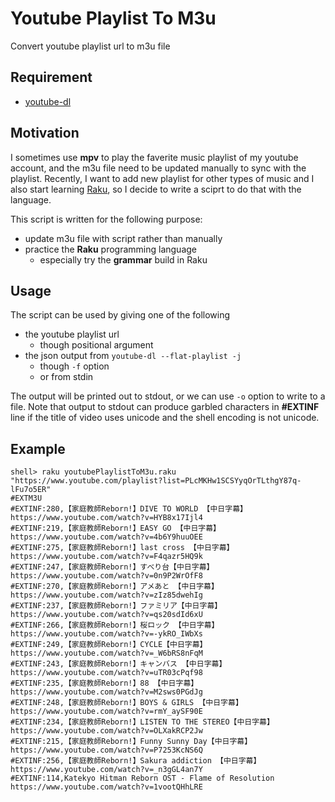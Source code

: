 # Youtube Playlist To M3u
  Convert youtube playlist url to m3u file

## Requirement
   - [youtube-dl](https://github.com/ytdl-org/youtube-dl)

## Motivation
   I sometimes use **mpv** to play the faverite music playlist of my youtube account,
   and the m3u file need to be updated manually to sync with the playlist.
   Recently, I want to add new playlist for other types of music and I also start learning [Raku](https://www.raku.org/),
   so I decide to write a sciprt to do that with the language.

   This script is written for the following purpose:
   - update m3u file with script rather than manually
   - practice the **Raku** programming language
     - especially try the **grammar** build in Raku

## Usage
   The script can be used by giving one of the following
   - the youtube playlist url
     - though positional argument
   - the json output from ```youtube-dl --flat-playlist -j```
     - though ```-f``` option
     - or from stdin

   The output will be printed out to stdout,
   or we can use ```-o``` option to write to a file.
   Note that output to stdout can produce garbled characters in **#EXTINF** line if the title of video uses unicode and the shell encoding is not unicode.

## Example
   ```
   shell> raku youtubePlaylistToM3u.raku "https://www.youtube.com/playlist?list=PLcMKHw1SCSYyqOrTLthgY87q-lFu7o5ER"
   #EXTM3U
   #EXTINF:280,【家庭教師Reborn!】DIVE TO WORLD 【中日字幕】
   https://www.youtube.com/watch?v=HYB8x17Ijl4
   #EXTINF:219,【家庭教師Reborn!】EASY GO 【中日字幕】
   https://www.youtube.com/watch?v=4b6Y9huuOEE
   #EXTINF:275,【家庭教師Reborn!】last cross 【中日字幕】
   https://www.youtube.com/watch?v=F4qazr5HQ9k
   #EXTINF:247,【家庭教師Reborn!】すべり台【中日字幕】
   https://www.youtube.com/watch?v=0n9P2WrOfF8
   #EXTINF:270,【家庭教師Reborn!】アメあと 【中日字幕】
   https://www.youtube.com/watch?v=zIz85dwehIg
   #EXTINF:237,【家庭教師Reborn!】ファミリア【中日字幕】
   https://www.youtube.com/watch?v=qs20sdId6xU
   #EXTINF:266,【家庭教師Reborn!】桜ロック 【中日字幕】
   https://www.youtube.com/watch?v=-ykRO_IWbXs
   #EXTINF:249,【家庭教師Reborn!】CYCLE【中日字幕】
   https://www.youtube.com/watch?v=_W6bRS8nFqM
   #EXTINF:243,【家庭教師Reborn!】キャンバス 【中日字幕】
   https://www.youtube.com/watch?v=uTR03cPqf98
   #EXTINF:235,【家庭教師Reborn!】88 【中日字幕】
   https://www.youtube.com/watch?v=M2sws0PGdJg
   #EXTINF:248,【家庭教師Reborn!】BOYS & GIRLS 【中日字幕】
   https://www.youtube.com/watch?v=rmY_aySF90E
   #EXTINF:234,【家庭教師Reborn!】LISTEN TO THE STEREO【中日字幕】
   https://www.youtube.com/watch?v=OLXakRCP2Jw
   #EXTINF:215,【家庭教師Reborn!】Funny Sunny Day【中日字幕】
   https://www.youtube.com/watch?v=P7253KcNS6Q
   #EXTINF:256,【家庭教師Reborn!】Sakura addiction 【中日字幕】
   https://www.youtube.com/watch?v=_n3gGL4an7Y
   #EXTINF:114,Katekyo Hitman Reborn OST - Flame of Resolution
   https://www.youtube.com/watch?v=1vootQHhLRE
   ```